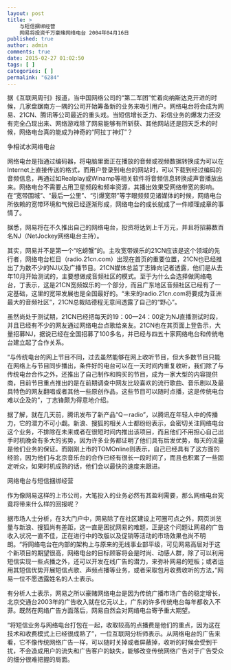 ```yaml
---
layout: post
title: >
    与短信捆绑经营
    网易将投资千万豪赌网络电台 2004年04月16日
published: true
author: admin
comments: true
date: 2015-02-27 01:02:50
tags: [ ]
categories: [ ]
permalink: "6284"
---
```

据《互联网周刊》报道，当中国网络公司的“第二军团”忙着向纳斯达克开进的时候，几家盘踞南方一隅的公司开始筹备新的业务来吸引用户。网络电台将会成为网易、21CN、腾讯等公司最近的重头戏。当短信增长乏力、彩信业务的爆发力还没有完全凸现出来、网络游戏除了网易能够有所斩获、其他网站还是回天乏术的时候，网络电台真的能成为神奇的“阿拉丁神灯”？

争相试水网络电台

网络电台是指通过编码器，将电脑里面正在播放的音频或视频数据转换成为可以在Internet上直接传送的格式，而用户登录到电台的网站时，可以下载到经过编码的音频信息，再通过如Realplay或Winamp等相关软件将音频信息转换成声音播放出来。网络电台不需要占用卫星频段和频率资源，其播出效果受网络带宽的影响。在“宽带围城”、“最后一公里”、“引爆宽带”等字眼频频见诸媒体的时候，网络电台所依赖的宽带环境和气候已经逐渐形成，网络电台的成长就成了一件顺理成章的事情了。

据悉，网易将在不久推出自己的网络电台，投资将达到上千万元，并且将招募数百名NJ（NetJockey网络电台主持）。

其实，网易并不是第一个“吃螃蟹”的。主攻宽带娱乐的21CN应该是这个领域的先行者，网络电台栏目（radio.21cn.com）出现在首页的重要位置，21CN也已经推出了为数不少的NJ以及广播节目。21CN媒体总监丁志锋向记者透露，他们是从去年10月开始测试的，主要想做成音频社区的模式。至于为什么会选择做网络电台，丁表示，这是21CN宽频娱乐的一个部分，而且广东地区音频社区已经有了一定基础，这里的宽带发展也是全国最好的。“未来的radio.21cn.com将要成为亚洲最大的音频社区”，21CN总裁陆德程无意间透露了自己的“野心”。

虽然尚处于测试期，21CN已经把每天的19：00—24：00定为NJ直播测试时段，并且已经有不少的网友通过网络电台点歌给亲友。21CN也在其页面上登告示，大量招募NJ，据说已经在全国招募了100多名，并已经与四五十家网络电台和传统电台建立起了合作关系。

“与传统电台的网上节目不同，过去虽然能够在网上收听节目，但大多数节目只能在网络上与节目同步播出，条件好的电台可以在一天时间内重复收听，我们除了与传统电台合作之外，还推出了自己制作和购买的节目，成为一家大型的内容提供商，目前节目重点推出的是在前期调查中网友比较喜欢的流行歌曲、音乐剧以及最具特色的网友翻唱或者其他一些原创作品，这些节目可以随时点播，这是传统电台难以企及的”，丁志锋颇为得意地介绍。

据了解，就在几天前，腾讯发布了新产品“Q－radio”，以腾讯在年轻人中的传播力，它的潜力不可小觑。新浪、搜狐的相关人士都纷纷表示，会密切关注网络电台这个业务，不排除在未来或者在很短时间内推出该项目，而且他们不用担心自己出手时机晚会有多大的劣势，因为许多业务都证明了他们具有后发优势，每天的流量是他们业务的保证。而刚刚上市的TOMOnline则表示，自己已经具有了这方面的经验，因为他们与北京音乐台的合作已经有很长一段时间了，而且也积累了一些固定听众，如果时机成熟的话，他们会以最快的速度来跟进。

网络电台与短信捆绑经营

作为像网易这样的上市公司，大笔投入的业务必然有其盈利需要，那么网络电台究竟将带来什么样的回报呢？

据市场人士分析，在3大门户中，网易除了在社区建设上可圈可点之外，网页浏览量与新浪、搜狐尚有差距，这一直是困扰网易的难题，正是这个问题让网易的广告收入状况一直不佳，正在进行中的改版以及促销等活动的市场效果也尚不明朗。“将网络电台在内部的架构上与原来的无线事业部平级，可见网易高层对于这个新项目的期望很高，网络电台的目标顾客将会是时尚、动感人群，除了可以利用短信实现一些点播之外，还可以开发在线广告的潜力，来弥补网易的短板；或者运用其短信优势开展短信点歌、声频点播等业务，或者采取包月收费收听的方法，”网易一位不愿透露姓名的人士表示。

有分析人士表示，网易之所以豪赌网络电台是因为传统广播市场广告的稳定增长，北京交通台2003年的广告收入就在亿元以上，广东的许多传统电台每年都收入不菲。既然在网络广告方面落后，网易自然会对网络电台寄予重大期望。

“将短信业务与网络电台打包在一起，收取较高的点播费是他们的重点，因为这在技术和收费模式上已经很成熟了”，一位互联网分析师表示。从网络电台的广告来看，它不像传统网络广告一样，可以随时关掉或者屏蔽掉，收听的时候会受到干扰，不会造成用户的流失和广告客户的缺失，能够改变传统网络广告对于广告受众的细分很难把握的局面。